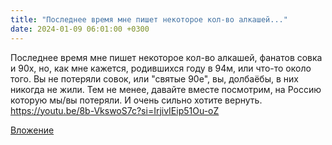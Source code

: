 ```yaml
---
title: "Последнее время мне пишет некоторое кол-во алкашей..."
date: 2024-01-09 06:01:00 +0300
---
```


Последнее время мне пишет некоторое кол-во алкашей, фанатов совка и 90х, но, как мне кажется, родившихся году в 94м, или что-то около того.
Вы не потеряли совок, или "святые 90е", вы, долбаёбы, в них никогда не жили.
Тем не менее, давайте вместе посмотрим, на Россию которую мы/вы потеряли. И очень сильно хотите вернуть.
https://youtu.be/8b-VkswoS7c?si=IrjivIEip51Ou-oZ

[Вложение](https://vk.com/video41076938_456239725)
